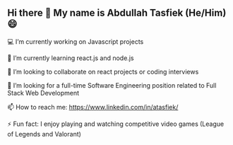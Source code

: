 ## Hi there 👋 My name is Abdullah Tasfiek (He/Him) 😄 
<!-- ### I'm currently enrolled w Pursuit Fellowship which is an immersive software engineering bootcamp where I'm learning Full Stack Javascript! -->

<!--
**Abdullah-Tasfiek/Abdullah-Tasfiek** is a ✨ _special_ ✨ repository because its `README.md` (this file) appears on your GitHub profile.

Here are some ideas to get you started:
-->

💻 I’m currently working on Javascript projects

🌱 I’m currently learning react.js and node.js

👯 I’m looking to collaborate on react projects or coding interviews

🤔 I’m looking for a full-time Software Engineering position related to Full Stack Web Development

📫 How to reach me: https://www.linkedin.com/in/atasfiek/

⚡ Fun fact: I enjoy playing and watching competitive video games (League of Legends and Valorant)
